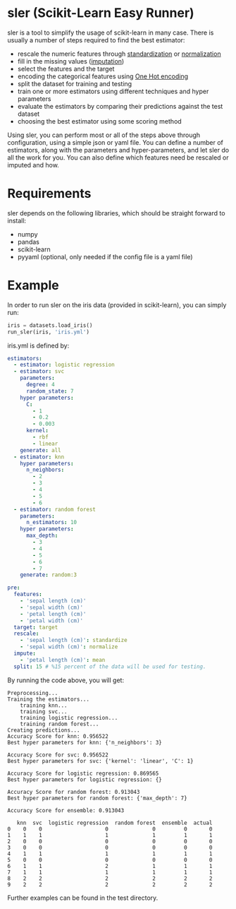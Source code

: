 # sler (Scikit-Learn Easy Runner)

sler is a tool to simplify the usage of scikit-learn in many case.
There is usually a number of steps required to find the best estimator:
- rescale the numeric features through [standardization](http://scikit-learn.org/stable/modules/generated/sklearn.preprocessing.StandardScaler.html) or [normalization](http://scikit-learn.org/stable/modules/generated/sklearn.preprocessing.MinMaxScaler.html)
- fill in the missing values ([imputation](https://en.wikipedia.org/wiki/Imputation_(statistics)))
- select the features and the target
- encoding the categorical features using [One Hot encoding](https://en.wikipedia.org/wiki/One-hot)
- split the dataset for training and testing
- train one or more estimators using different techniques and hyper parameters
- evaluate the estimators by comparing their predictions against the test dataset
- choosing the best estimator using some scoring method

Using sler, you can perform most or all of the steps above through configuration, using a simple json or yaml file. You can define a number of estimators, along with the parameters and hyper-parameters, and let sler do all the work for you.
You can also define which features need be rescaled or imputed and how.

# Requirements
sler depends on the following libraries, which should be straight forward to install:
- numpy
- pandas
- scikit-learn
- pyyaml (optional, only needed if the config file is a yaml file)

# Example 
In order to run sler on the iris data (provided in scikit-learn), you can simply run:
```python
iris = datasets.load_iris()
run_sler(iris, 'iris.yml')
```

iris.yml is defined by:
```yaml
estimators:
  - estimator: logistic regression
  - estimator: svc
    parameters:
      degree: 4
      random_state: 7
    hyper parameters:
      C:
        - 1
        - 0.2
        - 0.003
      kernel:
        - rbf
        - linear
    generate: all
  - estimator: knn
    hyper parameters:
      n_neighbors:
        - 2
        - 3
        - 4
        - 5
        - 6
  - estimator: random forest
    parameters:
      n_estimators: 10
    hyper parameters:
      max_depth:
        - 3
        - 4
        - 5
        - 6
        - 7
    generate: random:3

pre:
  features:
    - 'sepal length (cm)'
    - 'sepal width (cm)'
    - 'petal length (cm)'
    - 'petal width (cm)'
  target: target
  rescale:
    - 'sepal length (cm)': standardize
    - 'sepal width (cm)': normalize
  impute:
    - 'petal length (cm)': mean
  split: 15 # %15 percent of the data will be used for testing.
```

By running the code above, you will get:

```
Preprocessing...
Training the estimators...
	training knn...
	training svc...
	training logistic regression...
	training random forest...
Creating predictions...
Accuracy Score for knn: 0.956522
Best hyper parameters for knn: {'n_neighbors': 3}

Accuracy Score for svc: 0.956522
Best hyper parameters for svc: {'kernel': 'linear', 'C': 1}

Accuracy Score for logistic regression: 0.869565
Best hyper parameters for logistic regression: {}

Accuracy Score for random forest: 0.913043
Best hyper parameters for random forest: {'max_depth': 7}

Accuracy Score for ensemble: 0.913043

   knn  svc  logistic regression  random forest  ensemble  actual
0    0    0                    0              0         0       0
1    1    1                    1              1         1       1
2    0    0                    0              0         0       0
3    0    0                    0              0         0       0
4    1    1                    1              1         1       1
5    0    0                    0              0         0       0
6    1    1                    2              1         1       1
7    1    1                    1              1         1       1
8    2    2                    2              2         2       2
9    2    2                    2              2         2       2
```

Further examples can be found in the test directory.